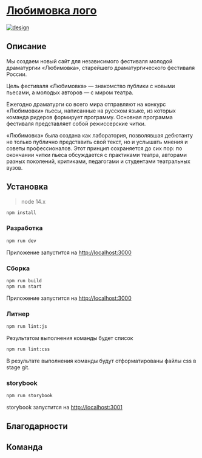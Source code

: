 <a href="https://github.com/Studio-Yandex-Practicum/lubimovka_frontend"><h1>Любимовка лого</h1></a>

[![design](https://img.shields.io/badge/%D0%BC%D0%B0%D0%BA%D0%B5%D1%82-fligma-green)](https://www.figma.com/file/zpyHTGb3aKiAbpJJoIVqQ2/lubimovka?node-id=422%3A4070)

## Описание

Мы создаем новый сайт для независимого фестиваля молодой драматургии «Любимовка», старейшего драматургического фестиваля России.

Цель фестиваля «Любимовка» — знакомство публики с новыми пьесами, а молодых авторов — с миром театра.

Ежегодно драматурги со всего мира отправляют на конкурс «Любимовки» пьесы, написанные на русском языке, из которых команда ридеров формирует программу. Основная программа фестиваля представляет собой режиссерские читки.

«Любимовка» была создана как лаборатория, позволявшая дебютанту не только публично представить свой текст, но и услышать мнения и советы профессионалов. Этот принцип сохраняется до сих пор: по окончании читки пьеса обсуждается с практиками театра, авторами разных поколений, критиками, педагогами и студентами театральных вузов.

## Установка

> node 14.x

```bash
npm install
```

### Разработка

```bash
npm run dev
```
Приложение запустится на [http://localhost:3000](http://localhost:3000)

### Сборка

```bash
npm run build
npm run start
```
Приложение запустится на [http://localhost:3000](http://localhost:3000)

### Литнер

```bash
npm run lint:js
```
Результатом выполнения команды будет список 


```bash
npm run lint:css
```
В результате выполнения команды будут отформатированы файлы css в stage git. 

### storybook

```bash
npm run storybook
```
storybook запустится на [http://localhost:3001](http://localhost:3001)

## Благодарности

## Команда
